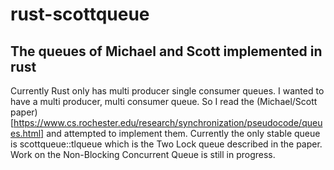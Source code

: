 # rust-scottqueue
## The queues of Michael and Scott implemented in rust


Currently Rust only has multi producer single consumer queues. I wanted to have
a multi producer, multi consumer queue. So I read the (Michael/Scott paper)[https://www.cs.rochester.edu/research/synchronization/pseudocode/queues.html] and attempted to implement them. Currently the
only stable queue is scottqueue::tlqueue which is the Two Lock queue described
in the paper. Work on the Non-Blocking Concurrent Queue is still in progress.
